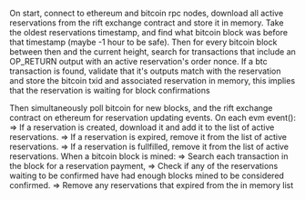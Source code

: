 On start, connect to ethereum and bitcoin rpc nodes, download all active reservations from the rift exchange contract and store it in memory.
Take the oldest reservations timestamp, and find what bitcoin block was before that timestamp (maybe -1 hour to be safe).
Then for every bitcoin block between then and the current height,
search for transactions that include an OP_RETURN output with an active reservation's order nonce.
If a btc transaction is found, validate that it's outputs match with the reservation and store the bitcoin txid and associated reservation in memory, this implies that the reservation is waiting for block confirmations


Then simultaneously poll bitcoin for new blocks, and the rift exchange contract on ethereum for reservation updating events. 
On each evm event():
=> If a reservation is created, download it and add it to the list of active reservations.
=> If a reservation is expired, remove it from the list of active reservations.
=> If a reservation is fullfilled, remove it from the list of active reservations.
When a bitcoin block is mined:
=> Search each transaction in the block for a reservation payment, 
=> Check if any of the reservations waiting to be confirmed have had enough blocks mined to be considered confirmed.
=> Remove any reservations that expired from the in memory list
